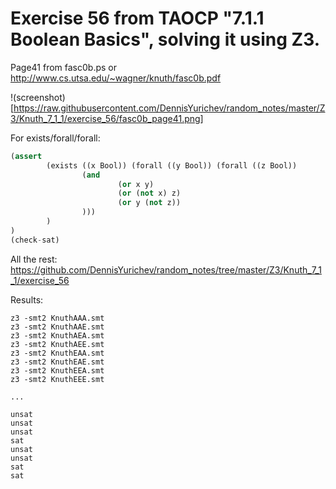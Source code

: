 # Exercise 56 from TAOCP "7.1.1 Boolean Basics", solving it using Z3.

Page41 from fasc0b.ps or http://www.cs.utsa.edu/~wagner/knuth/fasc0b.pdf

!(screenshot)[https://raw.githubusercontent.com/DennisYurichev/random_notes/master/Z3/Knuth_7_1_1/exercise_56/fasc0b_page41.png]

For exists/forall/forall:

```python
(assert
        (exists ((x Bool)) (forall ((y Bool)) (forall ((z Bool))
                (and
                        (or x y)
                        (or (not x) z)
                        (or y (not z))
                )))
        )
)
(check-sat)
```

All the rest: https://github.com/DennisYurichev/random_notes/tree/master/Z3/Knuth_7_1_1/exercise_56

Results:

```
z3 -smt2 KnuthAAA.smt
z3 -smt2 KnuthAAE.smt
z3 -smt2 KnuthAEA.smt
z3 -smt2 KnuthAEE.smt
z3 -smt2 KnuthEAA.smt
z3 -smt2 KnuthEAE.smt
z3 -smt2 KnuthEEA.smt
z3 -smt2 KnuthEEE.smt

...

unsat
unsat
unsat
sat
unsat
unsat
sat
sat
```

